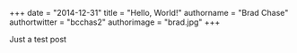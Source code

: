 +++
date = "2014-12-31"
title = "Hello, World!"
authorname = "Brad Chase"
authortwitter = "bcchas2"
authorimage = "brad.jpg"
+++

Just a test post
